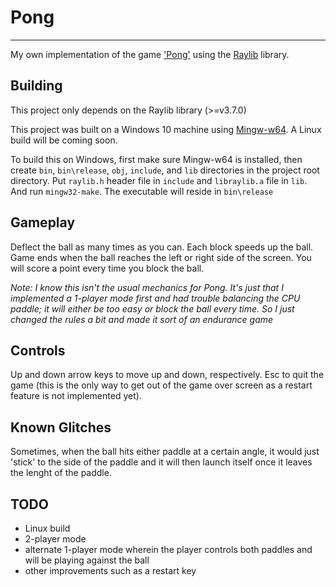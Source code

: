 # Pong
---
My own implementation of the game ['Pong'](https://en.wikipedia.org/wiki/Pong) using the [Raylib](https://github.com/raysan5/raylib) library.

## Building
This project only depends on the Raylib library (>=v3.7.0)

This project was built on a Windows 10 machine using [Mingw-w64](https://www.mingw-w64.org). A Linux build will be coming soon.

To build this on Windows, first make sure Mingw-w64 is installed, then create `bin`, `bin\release`, `obj`, `include`, and `lib` directories in the project root directory. Put `raylib.h` header file in `include` and `libraylib.a` file in `lib`. And run `mingw32-make`. The executable will reside in `bin\release`

## Gameplay
Deflect the ball as many times as you can. Each block speeds up the ball. Game ends when the ball reaches the left or right side of the screen. You will score a point every time you block the ball.

*Note: I know this isn't the usual mechanics for Pong. It's just that I implemented a 1-player mode first and had trouble balancing the CPU paddle; it will either be too easy or block the ball every time. So I just changed the rules a bit and made it sort of an endurance game*

## Controls
Up and down arrow keys to move up and down, respectively. Esc to quit the game (this is the only way to get out of the game over screen as a restart feature is not implemented yet).

## Known Glitches
Sometimes, when the ball hits either paddle at a certain angle, it would just 'stick' to the side of the paddle and it will then launch itself once it leaves the lenght of the paddle.

## TODO
- Linux build
- 2-player mode
- alternate 1-player mode wherein the player controls both paddles and will be playing against the ball
- other improvements such as a restart key

